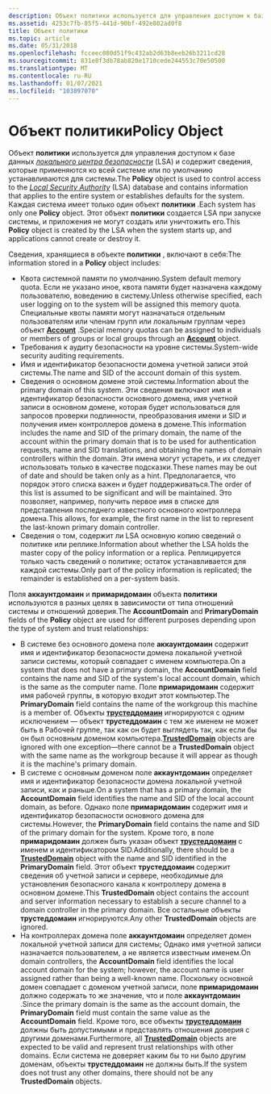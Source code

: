 ```yaml
---
description: Объект политики используется для управления доступом к базе данных локального центра безопасности (LSA) и содержит сведения, которые применяются ко всей системе или по умолчанию устанавливаются для системы.
ms.assetid: 4253c7fb-85f5-441d-90bf-492e802ad0f8
title: Объект политики
ms.topic: article
ms.date: 05/31/2018
ms.openlocfilehash: fcceec080d51f9c432ab2d63b8eeb26b3211cd28
ms.sourcegitcommit: 831e8f3db78ab820e1710cede244553c70e50500
ms.translationtype: MT
ms.contentlocale: ru-RU
ms.lasthandoff: 01/07/2021
ms.locfileid: "103897070"
---
```

# <a name="policy-object"></a><span data-ttu-id="ea6fc-103">Объект политики</span><span class="sxs-lookup"><span data-stu-id="ea6fc-103">Policy Object</span></span>

<span data-ttu-id="ea6fc-104">Объект **политики** используется для управления доступом к базе данных [*локального центра безопасности*](/windows/desktop/SecGloss/l-gly) (LSA) и содержит сведения, которые применяются ко всей системе или по умолчанию устанавливаются для системы.</span><span class="sxs-lookup"><span data-stu-id="ea6fc-104">The **Policy** object is used to control access to the [*Local Security Authority*](/windows/desktop/SecGloss/l-gly) (LSA) database and contains information that applies to the entire system or establishes defaults for the system.</span></span> <span data-ttu-id="ea6fc-105">Каждая система имеет только один объект **политики** .</span><span class="sxs-lookup"><span data-stu-id="ea6fc-105">Each system has only one **Policy** object.</span></span> <span data-ttu-id="ea6fc-106">Этот объект **политики** создается LSA при запуске системы, и приложения не могут создать или уничтожить его.</span><span class="sxs-lookup"><span data-stu-id="ea6fc-106">This **Policy** object is created by the LSA when the system starts up, and applications cannot create or destroy it.</span></span>

<span data-ttu-id="ea6fc-107">Сведения, хранящиеся в объекте **политики** , включают в себя:</span><span class="sxs-lookup"><span data-stu-id="ea6fc-107">The information stored in a **Policy** object includes:</span></span>

-   <span data-ttu-id="ea6fc-108">Квота системной памяти по умолчанию.</span><span class="sxs-lookup"><span data-stu-id="ea6fc-108">System default memory quota.</span></span> <span data-ttu-id="ea6fc-109">Если не указано иное, квота памяти будет назначена каждому пользователю, воведению в систему.</span><span class="sxs-lookup"><span data-stu-id="ea6fc-109">Unless otherwise specified, each user logging on to the system will be assigned this memory quota.</span></span> <span data-ttu-id="ea6fc-110">Специальные квоты памяти могут назначаться отдельным пользователям или членам групп или локальным группам через объект [**Account**](account-object.md) .</span><span class="sxs-lookup"><span data-stu-id="ea6fc-110">Special memory quotas can be assigned to individuals or members of groups or local groups through an [**Account**](account-object.md) object.</span></span>
-   <span data-ttu-id="ea6fc-111">Требования к аудиту безопасности на уровне системы.</span><span class="sxs-lookup"><span data-stu-id="ea6fc-111">System-wide security auditing requirements.</span></span>
-   <span data-ttu-id="ea6fc-112">Имя и идентификатор безопасности домена учетной записи этой системы.</span><span class="sxs-lookup"><span data-stu-id="ea6fc-112">The name and SID of the account domain of this system.</span></span>
-   <span data-ttu-id="ea6fc-113">Сведения о основном домене этой системы.</span><span class="sxs-lookup"><span data-stu-id="ea6fc-113">Information about the primary domain of this system.</span></span> <span data-ttu-id="ea6fc-114">Эти сведения включают имя и идентификатор безопасности основного домена, имя учетной записи в основном домене, которая будет использоваться для запросов проверки подлинности, преобразования имени и SID и получения имен контроллеров домена в домене.</span><span class="sxs-lookup"><span data-stu-id="ea6fc-114">This information includes the name and SID of the primary domain, the name of the account within the primary domain that is to be used for authentication requests, name and SID translations, and obtaining the names of domain controllers within the domain.</span></span> <span data-ttu-id="ea6fc-115">Эти имена могут устареть, и их следует использовать только в качестве подсказки.</span><span class="sxs-lookup"><span data-stu-id="ea6fc-115">These names may be out of date and should be taken only as a hint.</span></span> <span data-ttu-id="ea6fc-116">Предполагается, что порядок этого списка важен и будет поддерживаться.</span><span class="sxs-lookup"><span data-stu-id="ea6fc-116">The order of this list is assumed to be significant and will be maintained.</span></span> <span data-ttu-id="ea6fc-117">Это позволяет, например, получить первое имя в списке для представления последнего известного основного контроллера домена.</span><span class="sxs-lookup"><span data-stu-id="ea6fc-117">This allows, for example, the first name in the list to represent the last-known primary domain controller.</span></span>
-   <span data-ttu-id="ea6fc-118">Сведения о том, содержит ли LSA основную копию сведений о политике или реплике.</span><span class="sxs-lookup"><span data-stu-id="ea6fc-118">Information about whether the LSA holds the master copy of the policy information or a replica.</span></span> <span data-ttu-id="ea6fc-119">Реплицируется только часть сведений о политике; остаток устанавливается для каждой системы.</span><span class="sxs-lookup"><span data-stu-id="ea6fc-119">Only part of the policy information is replicated; the remainder is established on a per-system basis.</span></span>

<span data-ttu-id="ea6fc-120">Поля **аккаунтдомаин** и **примаридомаин** объекта **политики** используются в разных целях в зависимости от типа отношений системы и отношений доверия.</span><span class="sxs-lookup"><span data-stu-id="ea6fc-120">The **AccountDomain** and **PrimaryDomain** fields of the **Policy** object are used for different purposes depending upon the type of system and trust relationships:</span></span>

-   <span data-ttu-id="ea6fc-121">В системе без основного домена поле **аккаунтдомаин** содержит имя и идентификатор безопасности домена локальной учетной записи системы, который совпадает с именем компьютера.</span><span class="sxs-lookup"><span data-stu-id="ea6fc-121">On a system that does not have a primary domain, the **AccountDomain** field contains the name and SID of the system's local account domain, which is the same as the computer name.</span></span> <span data-ttu-id="ea6fc-122">Поле **примаридомаин** содержит имя рабочей группы, в которую входит этот компьютер.</span><span class="sxs-lookup"><span data-stu-id="ea6fc-122">The **PrimaryDomain** field contains the name of the workgroup this machine is a member of.</span></span> <span data-ttu-id="ea6fc-123">Объекты [**трустеддомаин**](trusteddomain-object.md) игнорируются с одним исключением — объект **трустеддомаин** с тем же именем не может быть в Рабочей группе, так как он будет выглядеть так, как если бы он был основным доменом компьютера.</span><span class="sxs-lookup"><span data-stu-id="ea6fc-123">[**TrustedDomain**](trusteddomain-object.md) objects are ignored with one exception—there cannot be a **TrustedDomain** object with the same name as the workgroup because it will appear as though it is the machine's primary domain.</span></span>
-   <span data-ttu-id="ea6fc-124">В системе с основным доменом поле **аккаунтдомаин** определяет имя и идентификатор безопасности домена локальной учетной записи, как и раньше.</span><span class="sxs-lookup"><span data-stu-id="ea6fc-124">On a system that has a primary domain, the **AccountDomain** field identifies the name and SID of the local account domain, as before.</span></span> <span data-ttu-id="ea6fc-125">Однако поле **примаридомаин** содержит имя и идентификатор безопасности основного домена для системы.</span><span class="sxs-lookup"><span data-stu-id="ea6fc-125">However, the **PrimaryDomain** field contains the name and SID of the primary domain for the system.</span></span> <span data-ttu-id="ea6fc-126">Кроме того, в поле **примаридомаин** должен быть указан объект [**трустеддомаин**](trusteddomain-object.md) с именем и идентификатором SID.</span><span class="sxs-lookup"><span data-stu-id="ea6fc-126">Additionally, there should be a [**TrustedDomain**](trusteddomain-object.md) object with the name and SID identified in the **PrimaryDomain** field.</span></span> <span data-ttu-id="ea6fc-127">Этот объект **трустеддомаин** содержит сведения об учетной записи и сервере, необходимые для установления безопасного канала к контроллеру домена в основном домене.</span><span class="sxs-lookup"><span data-stu-id="ea6fc-127">This **TrustedDomain** object contains the account and server information necessary to establish a secure channel to a domain controller in the primary domain.</span></span> <span data-ttu-id="ea6fc-128">Все остальные объекты **трустеддомаин** игнорируются.</span><span class="sxs-lookup"><span data-stu-id="ea6fc-128">Any other **TrustedDomain** objects are ignored.</span></span>
-   <span data-ttu-id="ea6fc-129">На контроллерах домена поле **аккаунтдомаин** определяет домен локальной учетной записи для системы; Однако имя учетной записи назначается пользователем, а не является известным именем.</span><span class="sxs-lookup"><span data-stu-id="ea6fc-129">On domain controllers, the **AccountDomain** field identifies the local account domain for the system; however, the account name is user assigned rather than being a well-known name.</span></span> <span data-ttu-id="ea6fc-130">Поскольку основной домен совпадает с доменом учетной записи, поле **примаридомаин** должно содержать то же значение, что и поле **аккаунтдомаин** .</span><span class="sxs-lookup"><span data-stu-id="ea6fc-130">Since the primary domain is the same as the account domain, the **PrimaryDomain** field must contain the same value as the **AccountDomain** field.</span></span> <span data-ttu-id="ea6fc-131">Кроме того, все объекты [**трустеддомаин**](trusteddomain-object.md) должны быть допустимыми и представлять отношения доверия с другими доменами.</span><span class="sxs-lookup"><span data-stu-id="ea6fc-131">Furthermore, all [**TrustedDomain**](trusteddomain-object.md) objects are expected to be valid and represent trust relationships with other domains.</span></span> <span data-ttu-id="ea6fc-132">Если система не доверяет каким бы то ни было другим доменам, объекты **трустеддомаин** не должны быть.</span><span class="sxs-lookup"><span data-stu-id="ea6fc-132">If the system does not trust any other domains, there should not be any **TrustedDomain** objects.</span></span>

 

 
